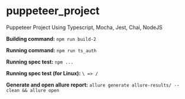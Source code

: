 # puppeteer_project

Puppeteer Project Using Typescript, Mocha, Jest, Chai, NodeJS

**Building command:**
`npm run build-2`

**Running command:**
`npm run ts_auth`

**Running spec test:**
`npm ...`

**Running spec test (for Linux):**
`\ => /`

**Generate and open allure report:**
`allure generate allure-results/ --clean && allure open`